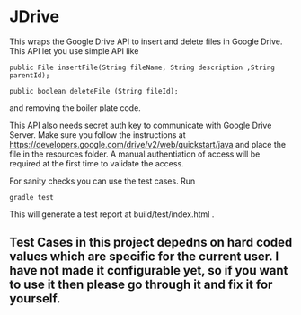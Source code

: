# JDrive

This wraps the Google Drive API to insert and delete files in Google Drive. This API let you use simple API like 
```
public File insertFile(String fileName, String description ,String parentId);
```
```
public boolean deleteFile (String fileId);
```

and removing the boiler plate code. 

This API also needs secret auth key to communicate with Google Drive Server. Make sure you follow the instructions at https://developers.google.com/drive/v2/web/quickstart/java and place the file in the resources folder. A manual authentiation of access will be required at the first time to validate the access. 

For sanity checks you can use the test cases. Run 
```
gradle test
```
This will generate a test report at build/test/index.html .  

## Test Cases in this project depedns on hard coded values which are specific for the current user. I have not made it configurable yet, so if you want to use it then please go through it and fix it for yourself.  
